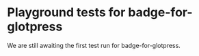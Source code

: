 # Playground tests for badge-for-glotpress
We are still awaiting the first test run for badge-for-glotpress.
